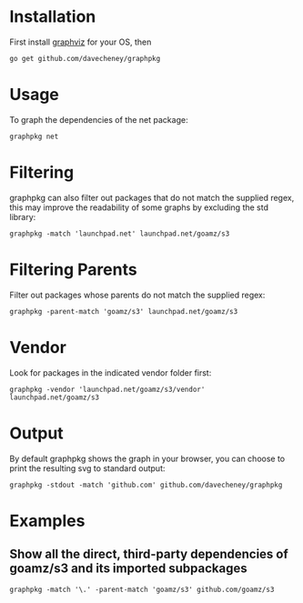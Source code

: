 # Installation

First install [graphviz](http://graphviz.org/Download.php) for your OS, then

	go get github.com/davecheney/graphpkg

# Usage

To graph the dependencies of the net package:

	graphpkg net

# Filtering

graphpkg can also filter out packages that do not match the supplied regex, this may improve the readability of some graphs by excluding the std library:

	graphpkg -match 'launchpad.net' launchpad.net/goamz/s3

# Filtering Parents

Filter out packages whose parents do not match the supplied regex:

	graphpkg -parent-match 'goamz/s3' launchpad.net/goamz/s3

# Vendor

Look for packages in the indicated vendor folder first:

	graphpkg -vendor 'launchpad.net/goamz/s3/vendor' launchpad.net/goamz/s3

# Output

By default graphpkg shows the graph in your browser, you can choose to print the resulting svg to standard output:

	graphpkg -stdout -match 'github.com' github.com/davecheney/graphpkg

# Examples

## Show all the direct, third-party dependencies of goamz/s3 and its imported subpackages

	graphpkg -match '\.' -parent-match 'goamz/s3' github.com/goamz/s3
